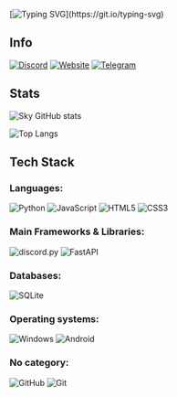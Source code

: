 [![Typing SVG](https://readme-typing-svg.demolab.com?font=Fira+Code&pause=1000&color=FFA500&width=435&lines=Hi%2C+I'm+Sky!;Welcome+to+my+GitHub!)](https://git.io/typing-svg)

## Info
[![Discord](https://img.shields.io/badge/-Discord-5865F2?style=for-the-badge&logo=discord&logoColor=white)](https://discord.com/users/938136346147582045)
[![Website](https://img.shields.io/badge/-Website-FF8800?style=for-the-badge&logo=google-chrome&logoColor=white)](https://skyline-ax.github.io/skY/)
[![Telegram](https://img.shields.io/badge/-Telegram-26A5E4?style=for-the-badge&logo=telegram&logoColor=white)](https://t.me/skynezy)




## Stats
![Sky GitHub stats](https://github-readme-stats.vercel.app/api?username=SKyLine-ax&show_icons=true&theme=gruvbox)


![Top Langs](https://github-readme-stats.vercel.app/api/top-langs/?username=SKyLine-ax&layout=compact&theme=gruvbox)

## Tech Stack

### Languages:
![Python](https://img.shields.io/badge/python-3670A0?style=for-the-badge&amp;logo=python&amp;logoColor=ffdd54)
![JavaScript](https://img.shields.io/badge/-JavaScript-F7DF1E?style=for-the-badge&logo=javascript&logoColor=black)
![HTML5](https://img.shields.io/badge/-HTML5-E34F26?style=for-the-badge&logo=html5&logoColor=white)
![CSS3](https://img.shields.io/badge/-CSS3-1572B6?style=for-the-badge&logo=css3&logoColor=white)

### Main Frameworks & Libraries:
![discord.py](https://custom-icon-badges.demolab.com/badge/Discord.py-323330?style=for-the-badge&amp;logo=discord-py&amp;logoColor=white)
![FastAPI](https://img.shields.io/badge/-FastAPI-009688?style=for-the-badge&logo=fastapi&logoColor=white)

### Databases:
![SQLite](https://img.shields.io/badge/-SQLite-003B57?style=for-the-badge&logo=sqlite&logoColor=white)

### Operating systems:
![Windows](https://custom-icon-badges.demolab.com/badge/Windows-bfe0f5?logo=windows&amp;logoColor=white&amp;style=for-the-badge)
![Android](https://img.shields.io/badge/Android-3A8533?logo=android&logoColor=white&style=for-the-badge)

### No category:
![GitHub](https://img.shields.io/badge/-GitHub-181717?style=for-the-badge&logo=github&logoColor=white)
![Git](https://img.shields.io/badge/-Git-F05032?style=for-the-badge&logo=git&logoColor=white)


